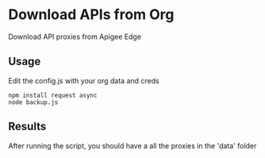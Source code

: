 # Download APIs from Org

Download API proxies from Apigee Edge

## Usage
Edit the config.js with your org data and creds
```
npm install request async
node backup.js
```


## Results
After running the script, you should have a all the proxies in the 'data' folder

